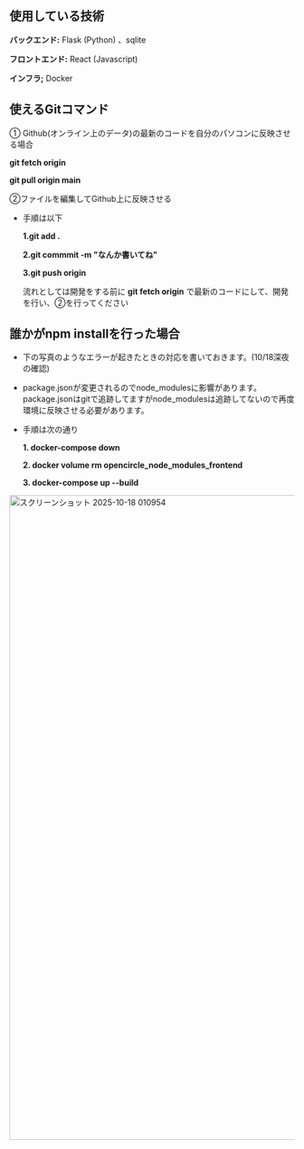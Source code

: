 ## 使用している技術

__バックエンド:__ Flask (Python) 、sqlite

__フロントエンド:__ React (Javascript)

__インフラ;__ Docker

## 使えるGitコマンド

① Github(オンライン上のデータ)の最新のコードを自分のパソコンに反映させる場合

 __git fetch origin__
 
 __git pull origin main__

②ファイルを編集してGithub上に反映させる

- 手順は以下

  __1.git add .__
  
  __2.git commmit -m "なんか書いてね"__
  
  __3.git push origin__
  
  流れとしては開発をする前に
  __git fetch origin__ で最新のコードにして、開発を行い、②を行ってください


## 誰かがnpm installを行った場合
- 下の写真のようなエラーが起きたときの対応を書いておきます。(10/18深夜の確認)
- package.jsonが変更されるのでnode_modulesに影響があります。package.jsonはgitで追跡してますがnode_modulesは追跡してないので再度環境に反映させる必要があります。
- 手順は次の通り
  
  __1. docker-compose down__
  
  __2. docker volume rm opencircle_node_modules_frontend__
  
  __3. docker-compose up --build__


<img width="1920" height="1140" alt="スクリーンショット 2025-10-18 010954" src="https://github.com/user-attachments/assets/84a18e1b-d7cb-452d-958d-43ddbed792e3" />



